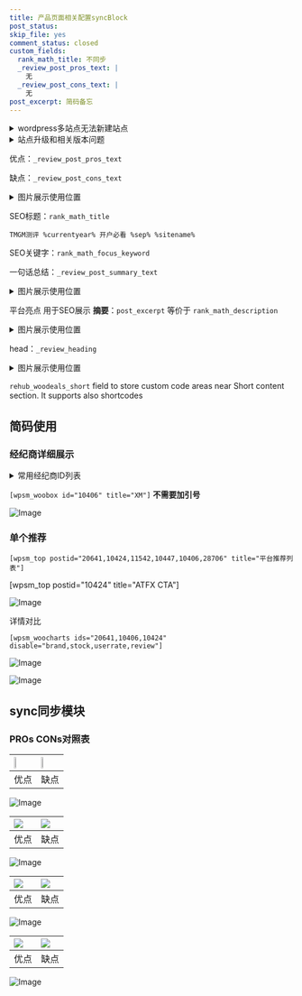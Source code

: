 ```yaml
---
title: 产品页面相关配置syncBlock
post_status: 
skip_file: yes
comment_status: closed
custom_fields:
  rank_math_title: 不同步
  _review_post_pros_text: |
    无
  _review_post_cons_text: |
    无
post_excerpt: 简码备忘
---
```

<details><summary>wordpress多站点无法新建站点</summary>

<li>和报错需要清理cookies一样的原因</li>
<li>wp-config.php里面<code>define( 'SUBDOMAIN_INSTALL', false );//子域名安装</code></li>
<li>新建子站点是用<code>define( 'SUBDOMAIN_INSTALL', true);//子域名安装</code> 完成以后，改成<code>false</code></li>
</details>

<details><summary>站点升级和相关版本问题</summary>

<p>wordpress：5.9.9
woocommerce：7.5.1
出现问题的地方：主题选项里面>><strong>Product layout >>compact style</strong></p>
<p>如何出现没有用过的字段 导致无法保存。先导出配置 然后进行修改，后面再次恢复即可。</p>
<p>出现部分字段无法显示时，需要返回默认布局后，对产品进行保存就好了。</p>
<p></p>
</details>

优点：`_review_post_pros_text`

缺点：`_review_post_cons_text`

<details><summary>图片展示使用位置</summary>

<img src="https://prod-files-secure.s3.us-west-2.amazonaws.com/39ed1227-6d7d-4570-be36-9ccd4a2c4241/f51d3d83-55d4-4bdf-9604-f37ec77ab556/Untitled.png?X-Amz-Algorithm=AWS4-HMAC-SHA256&X-Amz-Content-Sha256=UNSIGNED-PAYLOAD&X-Amz-Credential=ASIAZI2LB466WS75ZREJ%2F20250526%2Fus-west-2%2Fs3%2Faws4_request&X-Amz-Date=20250526T225524Z&X-Amz-Expires=3600&X-Amz-Security-Token=IQoJb3JpZ2luX2VjEIb%2F%2F%2F%2F%2F%2F%2F%2F%2F%2FwEaCXVzLXdlc3QtMiJGMEQCIEUMUkNf8cDZixwnvwAKdBZGNILLVxuBbWDiSl9sjKaDAiBMBw9Ko%2FrEXPhPk4mCSR4yTkMHjGA8P%2F4ijkvrN6IWzCr%2FAwhPEAAaDDYzNzQyMzE4MzgwNSIMYInvgACzYr0ZPlpMKtwD1r8FciPhtr%2FqTmW97cFK%2BRLFfUlZoEQ8%2FoLqjqQNdjCxcNoPAcnOF9azgpGBAlczSBLj3Ms1iMvli9MoPUfvJDw5n%2B0c7yvc5ur52CPE5VXt3geCoPeH8gZpOfDe8HL%2Bpf60xwo45CY%2BmjJ%2FW8WQ9pc6r4wIygRhn%2FA2JVa9uu4Gji%2BSbH8Zlv4L3vWMUaZhSADFXHWpHWfZFd5oh2y6CWlplu35DFPvu76O7TEQ3MKnnucrYGQFocF9uPboImlqePjilgdxc6YB%2BZWHuSQOkzYjrqCfwow36yOO8kkVqNVsxESPUd2y7nxC4WCYiYY%2FyIFkPaMepm4l5Rge4wUvzodNvSdsdDmr3KvvcEo%2FRmpfNLW%2FzClOqCXoAfNB1ZOUohfng7MF6PSMoLXmWFGi0oBbUj8PMb3rU%2BV6pLiXaF8Xxz09hOHns%2Fmy56wr6YybuP9xz7i2G97FNcoYWsi7yQ13hPIpKBETDZXX4Gt89gPbYJS3sd5j8ruIShDH6%2FcXSWqRxcfVPDsGxYJGGFsqe3TAVYVT4VTYnf%2Bf0A8azwlD48kWbaKSFW5UU2GyxAWOZ1nhD4jNoGum9zHmO6ZIg9IDQewF84wcK325Ph8pNp%2FVK7ILMunNA5v7tHYwibvTwQY6pgFBOqfIeeL%2F4csa4e73Xm1cRKtPuBJFpJhD%2F3i35Jjbh8cv0jybvBGcSDt5fbSMRNfeQkTE4PE2oxxcZSXeLFL%2FCJU%2BKdkuC3cdtR5CJD%2BaV%2BLFhahJkbFnDlSYdvCM03%2BOcsNjfverfhPV79crVwEqUjuYvv5z9DH1i3T7onwEBWVXOujMNaEMVSYFoKbwpRkNRONEHVyv1u0mP%2BD7ORvFHzFtuFsc&X-Amz-Signature=08acb69ed228bc664f46839827a93923ff2fba115067db3cd9be7e661406e439&X-Amz-SignedHeaders=host&x-id=GetObject" alt="Image">
</details>

SEO标题：`rank_math_title`

`TMGM测评 %currentyear% 开户必看 %sep% %sitename%`

SEO关键字：`rank_math_focus_keyword`

一句话总结：`_review_post_summary_text`

<details><summary>图片展示使用位置</summary>

<img src="https://prod-files-secure.s3.us-west-2.amazonaws.com/39ed1227-6d7d-4570-be36-9ccd4a2c4241/4b96a922-296c-4f4e-8630-d1c870cbce01/Untitled.png?X-Amz-Algorithm=AWS4-HMAC-SHA256&X-Amz-Content-Sha256=UNSIGNED-PAYLOAD&X-Amz-Credential=ASIAZI2LB4665NGUIIVY%2F20250526%2Fus-west-2%2Fs3%2Faws4_request&X-Amz-Date=20250526T225525Z&X-Amz-Expires=3600&X-Amz-Security-Token=IQoJb3JpZ2luX2VjEIb%2F%2F%2F%2F%2F%2F%2F%2F%2F%2FwEaCXVzLXdlc3QtMiJHMEUCIGZSP2Om4VRDhJAEEwyYX%2FEEm4W46RJWhLKddKIDcRCgAiEA%2Fy9COtbb7LORGU4OZvUhX80oHuTpfX7Qg0ttH9rkuRMq%2FwMITxAAGgw2Mzc0MjMxODM4MDUiDJRHH0lc98J%2BchdiOircA%2BbTEfY0bkPm9nIVtBXvgPk1eDxW%2Bdrt8Dv2bXrLP21aR%2FiFlPvz%2BkvVwyolk21OurzMuxOECp3gRuzt%2BlDHFgsvRCvBzsIajwKP%2B9lzBHbgSyDDQgd5CEg2mdOkrgs9b7mXKIeYnvaBBEjmF1mwJFHuAkHSrDcTolJ3QRUStkYVZJCuZSRqYbwg7TsvKaCNJ7mmBNKujhQAaugT7lZdwt1T54CnTVwUP6CBzIk60KCxRZywR5nlY3P4y%2FdiqN%2BrqnRT44t2lZJG9nfk%2BxYs%2FZmBthoWF2fzH%2FYASBmO7UNs4p39GjpOMQv892lBvL332d6Jf60TC%2Bz0g7dKXelCBK6hP1fGR4RI%2BJxgZcIfOke7%2B%2Fe6k1V90v8IMOyWKYORwnS7sZgWVMISYumsZFjFRt3k4Q4k816bsjPk%2FUwWQCUHwb91lcyI%2BU9ka%2BfOdyqdZQaJ%2FB2ixAY94yGmLxBuNIXUjOC7QMGhVCpu%2FvzogD2ER%2BpfvP%2FNgzgT7JOsOS%2Bet9oXdrLsPSYOXFH4C8xKQHDsCb6fk2MiejlsmHKZD12ncv67K5oGYIQPHrs3PS%2FHXKnjCJKp2Si3zQv%2FK0D3m2v3rKSdxORWdvjgwF8RMTBcVrBmenoqPBcoBTEwMKa708EGOqUBZ8l0oJ8L3FjIvpVfkAF4TrBKFk%2Fm7TcllggyTuzhj%2BfX8%2FnuPpC9%2BhVnux1kqypcx3qF1gr5ds3gA%2FQUPx41%2FwhKfgz%2BfDPGttDSNaeefYxWYwHpEiRY%2FKB40LIwl%2BgFhZOPK5%2BvTVtIDxTrDDGRAi2GhCdOYWJ9x6krQMYShvGaazE%2B1JhCkFLsq9yng5jq%2BEB1G1qX68z8OtMKUH2BIxLfIuY6&X-Amz-Signature=54db6cdcb6666da5dc5acae44e190eb48ee32f0183af572f8907dd8e1ace5021&X-Amz-SignedHeaders=host&x-id=GetObject" alt="Image">
</details>

平台亮点 用于SEO展示 **摘要**：`post_excerpt`  等价于 `rank_math_description`

<details><summary>图片展示使用位置</summary>

<img src="https://prod-files-secure.s3.us-west-2.amazonaws.com/39ed1227-6d7d-4570-be36-9ccd4a2c4241/1ee11f63-b60a-4dfe-a7a7-d58ff23b5d88/Untitled.png?X-Amz-Algorithm=AWS4-HMAC-SHA256&X-Amz-Content-Sha256=UNSIGNED-PAYLOAD&X-Amz-Credential=ASIAZI2LB466RMKBAQKE%2F20250526%2Fus-west-2%2Fs3%2Faws4_request&X-Amz-Date=20250526T225525Z&X-Amz-Expires=3600&X-Amz-Security-Token=IQoJb3JpZ2luX2VjEIb%2F%2F%2F%2F%2F%2F%2F%2F%2F%2FwEaCXVzLXdlc3QtMiJHMEUCIBxYXJ2Lw4pgX174pU2KKRKk%2FjyDydWPWHY3t0zVnlmLAiEAvd9OB%2BaQAoPAxvQDvA5OwTr2j28uav779H4WRoITufIq%2FwMITxAAGgw2Mzc0MjMxODM4MDUiDAnqIoWew4Xg9obuXircA89gNGENgUpL4UUyhf73JYg0f5jANfmJAfEGW%2B7%2FemIzdLMH5lrp6V6e3PGssDhAQFeIC%2BxVUQPjiz7EvVDEqjT12JJqyOfjcPmrl7y5MSCNQPQE7tkXV6Txfv0W97ZQuCDJyk8nIG9jDYxNL%2FK0%2BQ60WyDMUOkvs1fv5K%2F7eERbFKkmmQxcWAf2m0bSBpIr5%2FRTOyQbHQQIPedhA9AFo7JOlthqrwjLrBHL3hqyGntsLBbrumoQhFb0%2F%2B7Nb6im9vn8Dnwb4611RqA9e3ysD%2FzAvC6ppSc5CCa%2F%2BRDrED3o08vz5f%2FxFOH9N8N8qcbwq2A5q%2Fvn%2Br8rm4QmdBhEYuzEsgoCH48GDf2yRoqw0Oa6GYasitghSAg60zahuthvSdtnzXDqfxl1198xjL2Sij9QRa%2BQjekgbTftW6hnTm6YOmULR8BPfzPhM%2BlPra8y2CR0%2BY4uwQVuaUiyb%2BrBXzZANXKhBI%2FIMSw4hE9DFcgsXNCC7dPHO19SNsXjeKvPLT38FqT7qG45NpCDtsWlcZFromVcb38gsGanAHJ%2BjOjIP4twRgLgE6nbox7IJwJCLUTYVc4RF6mYNfrZrT7hfktl3vYuRf4NqzC7wrFLsXUdBc6zWzFWWaDEqGA%2BMI%2B708EGOqUBfyqnJ6IMQuY%2FtGMoAdIFxZ4UYJgO8180vOB6QErLVSEaQRAyb85vwKMAYLpDVb288Y6KUI2S5%2FI9A2BbWFgOtmNCZgjWeEOrYp6C8T%2FIZwZ7ViSPzchHZw9i4rV%2FgjaSYfjVEKt4MCgivm%2BMJjWhZ3Ev%2F5S8fPmYCqIiAjaSHustfnDGiJbHKL%2F4DztrNrONswOXbjtWWtIXqldWjUcZiPEodm6u&X-Amz-Signature=fe81a480fb8b897ccb1ed5058042e36a8169227208c1ac5184f577b0397587d9&X-Amz-SignedHeaders=host&x-id=GetObject" alt="Image">
<img src="https://prod-files-secure.s3.us-west-2.amazonaws.com/39ed1227-6d7d-4570-be36-9ccd4a2c4241/ad4118b5-78d8-4fbe-801e-3b29b5d99c01/Untitled.png?X-Amz-Algorithm=AWS4-HMAC-SHA256&X-Amz-Content-Sha256=UNSIGNED-PAYLOAD&X-Amz-Credential=ASIAZI2LB466RMKBAQKE%2F20250526%2Fus-west-2%2Fs3%2Faws4_request&X-Amz-Date=20250526T225525Z&X-Amz-Expires=3600&X-Amz-Security-Token=IQoJb3JpZ2luX2VjEIb%2F%2F%2F%2F%2F%2F%2F%2F%2F%2FwEaCXVzLXdlc3QtMiJHMEUCIBxYXJ2Lw4pgX174pU2KKRKk%2FjyDydWPWHY3t0zVnlmLAiEAvd9OB%2BaQAoPAxvQDvA5OwTr2j28uav779H4WRoITufIq%2FwMITxAAGgw2Mzc0MjMxODM4MDUiDAnqIoWew4Xg9obuXircA89gNGENgUpL4UUyhf73JYg0f5jANfmJAfEGW%2B7%2FemIzdLMH5lrp6V6e3PGssDhAQFeIC%2BxVUQPjiz7EvVDEqjT12JJqyOfjcPmrl7y5MSCNQPQE7tkXV6Txfv0W97ZQuCDJyk8nIG9jDYxNL%2FK0%2BQ60WyDMUOkvs1fv5K%2F7eERbFKkmmQxcWAf2m0bSBpIr5%2FRTOyQbHQQIPedhA9AFo7JOlthqrwjLrBHL3hqyGntsLBbrumoQhFb0%2F%2B7Nb6im9vn8Dnwb4611RqA9e3ysD%2FzAvC6ppSc5CCa%2F%2BRDrED3o08vz5f%2FxFOH9N8N8qcbwq2A5q%2Fvn%2Br8rm4QmdBhEYuzEsgoCH48GDf2yRoqw0Oa6GYasitghSAg60zahuthvSdtnzXDqfxl1198xjL2Sij9QRa%2BQjekgbTftW6hnTm6YOmULR8BPfzPhM%2BlPra8y2CR0%2BY4uwQVuaUiyb%2BrBXzZANXKhBI%2FIMSw4hE9DFcgsXNCC7dPHO19SNsXjeKvPLT38FqT7qG45NpCDtsWlcZFromVcb38gsGanAHJ%2BjOjIP4twRgLgE6nbox7IJwJCLUTYVc4RF6mYNfrZrT7hfktl3vYuRf4NqzC7wrFLsXUdBc6zWzFWWaDEqGA%2BMI%2B708EGOqUBfyqnJ6IMQuY%2FtGMoAdIFxZ4UYJgO8180vOB6QErLVSEaQRAyb85vwKMAYLpDVb288Y6KUI2S5%2FI9A2BbWFgOtmNCZgjWeEOrYp6C8T%2FIZwZ7ViSPzchHZw9i4rV%2FgjaSYfjVEKt4MCgivm%2BMJjWhZ3Ev%2F5S8fPmYCqIiAjaSHustfnDGiJbHKL%2F4DztrNrONswOXbjtWWtIXqldWjUcZiPEodm6u&X-Amz-Signature=79fdfbf903c223d0f4bf71c32077c10cedc97cd2db805f625e955cc2104e48f2&X-Amz-SignedHeaders=host&x-id=GetObject" alt="Image">
<img src="https://prod-files-secure.s3.us-west-2.amazonaws.com/39ed1227-6d7d-4570-be36-9ccd4a2c4241/a38cf7c9-a79c-4b64-9e94-13589fe0758b/Untitled.png?X-Amz-Algorithm=AWS4-HMAC-SHA256&X-Amz-Content-Sha256=UNSIGNED-PAYLOAD&X-Amz-Credential=ASIAZI2LB466RMKBAQKE%2F20250526%2Fus-west-2%2Fs3%2Faws4_request&X-Amz-Date=20250526T225525Z&X-Amz-Expires=3600&X-Amz-Security-Token=IQoJb3JpZ2luX2VjEIb%2F%2F%2F%2F%2F%2F%2F%2F%2F%2FwEaCXVzLXdlc3QtMiJHMEUCIBxYXJ2Lw4pgX174pU2KKRKk%2FjyDydWPWHY3t0zVnlmLAiEAvd9OB%2BaQAoPAxvQDvA5OwTr2j28uav779H4WRoITufIq%2FwMITxAAGgw2Mzc0MjMxODM4MDUiDAnqIoWew4Xg9obuXircA89gNGENgUpL4UUyhf73JYg0f5jANfmJAfEGW%2B7%2FemIzdLMH5lrp6V6e3PGssDhAQFeIC%2BxVUQPjiz7EvVDEqjT12JJqyOfjcPmrl7y5MSCNQPQE7tkXV6Txfv0W97ZQuCDJyk8nIG9jDYxNL%2FK0%2BQ60WyDMUOkvs1fv5K%2F7eERbFKkmmQxcWAf2m0bSBpIr5%2FRTOyQbHQQIPedhA9AFo7JOlthqrwjLrBHL3hqyGntsLBbrumoQhFb0%2F%2B7Nb6im9vn8Dnwb4611RqA9e3ysD%2FzAvC6ppSc5CCa%2F%2BRDrED3o08vz5f%2FxFOH9N8N8qcbwq2A5q%2Fvn%2Br8rm4QmdBhEYuzEsgoCH48GDf2yRoqw0Oa6GYasitghSAg60zahuthvSdtnzXDqfxl1198xjL2Sij9QRa%2BQjekgbTftW6hnTm6YOmULR8BPfzPhM%2BlPra8y2CR0%2BY4uwQVuaUiyb%2BrBXzZANXKhBI%2FIMSw4hE9DFcgsXNCC7dPHO19SNsXjeKvPLT38FqT7qG45NpCDtsWlcZFromVcb38gsGanAHJ%2BjOjIP4twRgLgE6nbox7IJwJCLUTYVc4RF6mYNfrZrT7hfktl3vYuRf4NqzC7wrFLsXUdBc6zWzFWWaDEqGA%2BMI%2B708EGOqUBfyqnJ6IMQuY%2FtGMoAdIFxZ4UYJgO8180vOB6QErLVSEaQRAyb85vwKMAYLpDVb288Y6KUI2S5%2FI9A2BbWFgOtmNCZgjWeEOrYp6C8T%2FIZwZ7ViSPzchHZw9i4rV%2FgjaSYfjVEKt4MCgivm%2BMJjWhZ3Ev%2F5S8fPmYCqIiAjaSHustfnDGiJbHKL%2F4DztrNrONswOXbjtWWtIXqldWjUcZiPEodm6u&X-Amz-Signature=70ac18aeb29cd0ae3f3b7a0eb9c93bd5c2f008693fae8463b79dd814009fd677&X-Amz-SignedHeaders=host&x-id=GetObject" alt="Image">
<img src="https://prod-files-secure.s3.us-west-2.amazonaws.com/39ed1227-6d7d-4570-be36-9ccd4a2c4241/7da6fc1e-d2ac-42ae-8c75-cb5749aa18f6/Untitled.png?X-Amz-Algorithm=AWS4-HMAC-SHA256&X-Amz-Content-Sha256=UNSIGNED-PAYLOAD&X-Amz-Credential=ASIAZI2LB466RMKBAQKE%2F20250526%2Fus-west-2%2Fs3%2Faws4_request&X-Amz-Date=20250526T225525Z&X-Amz-Expires=3600&X-Amz-Security-Token=IQoJb3JpZ2luX2VjEIb%2F%2F%2F%2F%2F%2F%2F%2F%2F%2FwEaCXVzLXdlc3QtMiJHMEUCIBxYXJ2Lw4pgX174pU2KKRKk%2FjyDydWPWHY3t0zVnlmLAiEAvd9OB%2BaQAoPAxvQDvA5OwTr2j28uav779H4WRoITufIq%2FwMITxAAGgw2Mzc0MjMxODM4MDUiDAnqIoWew4Xg9obuXircA89gNGENgUpL4UUyhf73JYg0f5jANfmJAfEGW%2B7%2FemIzdLMH5lrp6V6e3PGssDhAQFeIC%2BxVUQPjiz7EvVDEqjT12JJqyOfjcPmrl7y5MSCNQPQE7tkXV6Txfv0W97ZQuCDJyk8nIG9jDYxNL%2FK0%2BQ60WyDMUOkvs1fv5K%2F7eERbFKkmmQxcWAf2m0bSBpIr5%2FRTOyQbHQQIPedhA9AFo7JOlthqrwjLrBHL3hqyGntsLBbrumoQhFb0%2F%2B7Nb6im9vn8Dnwb4611RqA9e3ysD%2FzAvC6ppSc5CCa%2F%2BRDrED3o08vz5f%2FxFOH9N8N8qcbwq2A5q%2Fvn%2Br8rm4QmdBhEYuzEsgoCH48GDf2yRoqw0Oa6GYasitghSAg60zahuthvSdtnzXDqfxl1198xjL2Sij9QRa%2BQjekgbTftW6hnTm6YOmULR8BPfzPhM%2BlPra8y2CR0%2BY4uwQVuaUiyb%2BrBXzZANXKhBI%2FIMSw4hE9DFcgsXNCC7dPHO19SNsXjeKvPLT38FqT7qG45NpCDtsWlcZFromVcb38gsGanAHJ%2BjOjIP4twRgLgE6nbox7IJwJCLUTYVc4RF6mYNfrZrT7hfktl3vYuRf4NqzC7wrFLsXUdBc6zWzFWWaDEqGA%2BMI%2B708EGOqUBfyqnJ6IMQuY%2FtGMoAdIFxZ4UYJgO8180vOB6QErLVSEaQRAyb85vwKMAYLpDVb288Y6KUI2S5%2FI9A2BbWFgOtmNCZgjWeEOrYp6C8T%2FIZwZ7ViSPzchHZw9i4rV%2FgjaSYfjVEKt4MCgivm%2BMJjWhZ3Ev%2F5S8fPmYCqIiAjaSHustfnDGiJbHKL%2F4DztrNrONswOXbjtWWtIXqldWjUcZiPEodm6u&X-Amz-Signature=f82f4538df068f2a831b538b23cf65f8ecb8cc1c2794e628b37b28ebd82bb037&X-Amz-SignedHeaders=host&x-id=GetObject" alt="Image">
<img src="https://prod-files-secure.s3.us-west-2.amazonaws.com/39ed1227-6d7d-4570-be36-9ccd4a2c4241/7e97f40a-eaee-47f5-b2f9-475f96808fa7/Untitled.png?X-Amz-Algorithm=AWS4-HMAC-SHA256&X-Amz-Content-Sha256=UNSIGNED-PAYLOAD&X-Amz-Credential=ASIAZI2LB466RMKBAQKE%2F20250526%2Fus-west-2%2Fs3%2Faws4_request&X-Amz-Date=20250526T225525Z&X-Amz-Expires=3600&X-Amz-Security-Token=IQoJb3JpZ2luX2VjEIb%2F%2F%2F%2F%2F%2F%2F%2F%2F%2FwEaCXVzLXdlc3QtMiJHMEUCIBxYXJ2Lw4pgX174pU2KKRKk%2FjyDydWPWHY3t0zVnlmLAiEAvd9OB%2BaQAoPAxvQDvA5OwTr2j28uav779H4WRoITufIq%2FwMITxAAGgw2Mzc0MjMxODM4MDUiDAnqIoWew4Xg9obuXircA89gNGENgUpL4UUyhf73JYg0f5jANfmJAfEGW%2B7%2FemIzdLMH5lrp6V6e3PGssDhAQFeIC%2BxVUQPjiz7EvVDEqjT12JJqyOfjcPmrl7y5MSCNQPQE7tkXV6Txfv0W97ZQuCDJyk8nIG9jDYxNL%2FK0%2BQ60WyDMUOkvs1fv5K%2F7eERbFKkmmQxcWAf2m0bSBpIr5%2FRTOyQbHQQIPedhA9AFo7JOlthqrwjLrBHL3hqyGntsLBbrumoQhFb0%2F%2B7Nb6im9vn8Dnwb4611RqA9e3ysD%2FzAvC6ppSc5CCa%2F%2BRDrED3o08vz5f%2FxFOH9N8N8qcbwq2A5q%2Fvn%2Br8rm4QmdBhEYuzEsgoCH48GDf2yRoqw0Oa6GYasitghSAg60zahuthvSdtnzXDqfxl1198xjL2Sij9QRa%2BQjekgbTftW6hnTm6YOmULR8BPfzPhM%2BlPra8y2CR0%2BY4uwQVuaUiyb%2BrBXzZANXKhBI%2FIMSw4hE9DFcgsXNCC7dPHO19SNsXjeKvPLT38FqT7qG45NpCDtsWlcZFromVcb38gsGanAHJ%2BjOjIP4twRgLgE6nbox7IJwJCLUTYVc4RF6mYNfrZrT7hfktl3vYuRf4NqzC7wrFLsXUdBc6zWzFWWaDEqGA%2BMI%2B708EGOqUBfyqnJ6IMQuY%2FtGMoAdIFxZ4UYJgO8180vOB6QErLVSEaQRAyb85vwKMAYLpDVb288Y6KUI2S5%2FI9A2BbWFgOtmNCZgjWeEOrYp6C8T%2FIZwZ7ViSPzchHZw9i4rV%2FgjaSYfjVEKt4MCgivm%2BMJjWhZ3Ev%2F5S8fPmYCqIiAjaSHustfnDGiJbHKL%2F4DztrNrONswOXbjtWWtIXqldWjUcZiPEodm6u&X-Amz-Signature=91dbc1aa0453dc6f84c867619760425ba78ac6eb0eaad84b27a0bf6b30691223&X-Amz-SignedHeaders=host&x-id=GetObject" alt="Image">
</details>

head：`_review_heading`

<details><summary>图片展示使用位置</summary>

<img src="https://prod-files-secure.s3.us-west-2.amazonaws.com/39ed1227-6d7d-4570-be36-9ccd4a2c4241/3a4650ad-9887-415c-889a-edd51fa54f27/Untitled.png?X-Amz-Algorithm=AWS4-HMAC-SHA256&X-Amz-Content-Sha256=UNSIGNED-PAYLOAD&X-Amz-Credential=ASIAZI2LB46626W32QOC%2F20250526%2Fus-west-2%2Fs3%2Faws4_request&X-Amz-Date=20250526T225526Z&X-Amz-Expires=3600&X-Amz-Security-Token=IQoJb3JpZ2luX2VjEIb%2F%2F%2F%2F%2F%2F%2F%2F%2F%2FwEaCXVzLXdlc3QtMiJGMEQCIDs%2BsDWB3cnStC7iyygOWD0JCDXHOWUTLonE8fJX%2FVblAiBcvAKIWCQjD1yNBIdaY1zUnH6%2FwxwGmh8cvziYRBXquCr%2FAwhPEAAaDDYzNzQyMzE4MzgwNSIMoKsmyXV3Tq9A7KR1KtwDNLIAc%2BlQm%2F6boKnvBMTXRZ0S8GLLSYoVCmNE4kZ9H0%2FOuIbKs%2FocTyTi79bfIKY8FcM%2FAH059p0cxj%2B210FD2i5ilhTGso2Mjft1fLDjthWop2%2BRsEzrvihQWYffGjblXsPXFDnyzwXtPH0OPbv3ZxnVHmQbRKikl3qDlJSK3L43x5yFAhTspDT%2F9ws3nuhL%2FJIXwzCyBrUR8SGjveFc4mDCh0GVbk%2F3qgZDYVQe%2FvfowNjaUy4ajAPEDYWXEi%2Fi%2Bfns2Vjd4IInu43slTBlXXg4RJXXWZ2w2TsosTjDlaH0o7I39tEM%2FsE%2FJjwXLMbCUlH5GZyvfmUXYJL5eMW2Ne0WRTfhJwMcg1Hi3kQjKShjAdDUCwM8D%2BvjcLUyBEnD6IIlJ3oC8AG00sdFoPL678XUWQlV5pL9c%2F3ywmOAMrCgWclEzFRtFOuBpnVQ0aP%2BlIcWuPp07MhwS%2BaNygfzzF5w%2F%2BB5ZyHgw4r0%2BJwiPzzLoiOv%2BUAv%2BdhYaMTM2ev9OLHSoNDDT0TCxrsq%2FunKeiZU21JN%2FuxMXQ75Y03kIc6tr3kJtyzKgZq1F02rsDRGxS8bCxqXaYCgMW9%2FbhfPeZqzla1oj1mYGn1S0k7u1sITsS5pbGmHQTM6k0Qw8rrTwQY6pgEjzFEZADRKECaLZadz6TlWq0OfD3LhogPlbSkNGithYLpWOsODCbiIYyQTd4%2Bj1oRd0G3%2FWfp4oV6A4dry20tgbvGhmrIuRIHeXVU1ZEPiHAnetkDrky8i3ZYJBDFtdqLCNuMZxpfp2%2BCiC%2B57pnVprTpb8qq6a%2Fe3UmvW2bDvIfcRJwZoVH88Cx2bzA1PnY%2BOONYLwVsont1FCYXTHBkr8tdmGpG4&X-Amz-Signature=dc9652f5142820131620b5e76664bfbda61e08532ee95559c711b5b47ebe4e38&X-Amz-SignedHeaders=host&x-id=GetObject" alt="Image">
</details>

`rehub_woodeals_short`	field to store custom code areas near Short content section. It supports also shortcodes



## 简码使用

### 经纪商详细展示

<details><summary>常用经纪商ID列表</summary>

<pre><code class="php">嘉盛 ===> 20641  [wpsm_woobox id="20641" title="嘉盛"]
易信easymarkets ===> 11542  [wpsm_woobox id="11542" title="易信easymarkets"]
ATFX外汇 ===> 10424  [wpsm_woobox id="10424" title="ATFX"]
XM ===> 10406  [wpsm_woobox id="10406" title="XM"]
TMGM ===> 29622  [wpsm_woobox id="29622" title="TMGM"]
HYCM ===> 10447  [wpsm_woobox id="10447" title="HYCM"]
fpmarkets澳福外汇 ===> 20639  [wpsm_woobox id="20639" title="fpmarkets澳福外汇"]</code></pre>
</details>

`[wpsm_woobox id="10406" title="XM"]` **不需要加引号**

![Image](https://prod-files-secure.s3.us-west-2.amazonaws.com/39ed1227-6d7d-4570-be36-9ccd4a2c4241/4f898f9d-0fa7-4e43-acd3-ac6bc7be575a/Untitled.png?X-Amz-Algorithm=AWS4-HMAC-SHA256&X-Amz-Content-Sha256=UNSIGNED-PAYLOAD&X-Amz-Credential=ASIAZI2LB466X7MLMRKY%2F20250526%2Fus-west-2%2Fs3%2Faws4_request&X-Amz-Date=20250526T225519Z&X-Amz-Expires=3600&X-Amz-Security-Token=IQoJb3JpZ2luX2VjEIb%2F%2F%2F%2F%2F%2F%2F%2F%2F%2FwEaCXVzLXdlc3QtMiJGMEQCIChHKLSlge%2FrfC0krV1c9chwRlk%2F5Fg4B6dVuIN48O6qAiA7nNPY%2Bw8DqJSWWbxDPqBD8a9tRHU93%2ByPJiKaFreJWCr%2FAwhPEAAaDDYzNzQyMzE4MzgwNSIMywqLPvkHFPVIkoe3KtwDQbi4YNfHqb2lS2G%2FLstzYATSR3QAeCuBgL3eEXvH0x%2FUu6tuzwlbG5USQTqnT6XuDJgYg91Y8xJiGtZucYmp8ANT%2BUaySSy4NlzF40WSrOv1vKZStE5P8ql4SUNMvGyIYVmy92S9eo9Nec4A4W%2BXWgz6G5HGrDhcAua0VvP26mcW%2FE%2FHhhWI6oXlfl04y%2FGfbKu%2BkKyv87fIWaH9Qw6RHtus9ersQFc1HvBOKuSU15YWVsPIcXC1mRX%2FXVCArOk1MaMg96lcwx%2FDkkT8vI1kBp8j%2FXrMVnovVgGcAIDe9gO92qzhH2UUzG3W7KGsd11rkiFuxszM1tmJPZ9RDrmUr6WOxd0w3ZTLnuqKl%2BY9f9gNEtp2LSHwr9H6t8Cqq9wmKA%2B%2FG3D94oTkIQx0WIxWQvqfljcmHk%2BygA2dmkKRkCwk%2FH9HF%2BWiyIVQfBirx69cHlxhQllRFHZqLH6F9WYyGl3yOkZJaLJLRWlvUYejIKHbWW9wzBB2j4A8Yux%2FUcemEgyL3h2c%2Bfq5Rxfik9Xhpx51WPyoAIR5HvxvqIr1tiXZ4dcZeQMNaBsibsLKs6YFyBjBJp3%2B8j%2Fezuo53LgBIOFCVK238Gk4hYxKnBZ6OMEy8ugH5jK56vBsgBswibvTwQY6pgFO1zYOM9b%2BqiltjfJ1Y9MAJrSuZdvbE%2FGO9Yf%2F9rMBhtkDAJU966sqWKPajYKelL5kADC0j55zT%2BIcZEpRK9tHg5UCepY8XdelN9i4U6Ae2HG2VslF4t7m1LOy%2FWGPl9Gvl%2FfmODzBmrrt%2F%2Fhlz6DYn%2FoGVXbSzCur2n5A4JAtG89h8a%2Bq1utr9jBsDA4OpKlHgNRKSBRC6YKpuHMTWTX71CGb65wY&X-Amz-Signature=625390e4fb31a5b12ac34dae3c56cec7abe9c3438ed1592977172865f6261b8e&X-Amz-SignedHeaders=host&x-id=GetObject)

### 单个推荐
`[wpsm_top postid="20641,10424,11542,10447,10406,28706" title="平台推荐列表"]`

[wpsm_top postid="10424" title="ATFX CTA"]

![Image](https://prod-files-secure.s3.us-west-2.amazonaws.com/39ed1227-6d7d-4570-be36-9ccd4a2c4241/5ac620dc-51a8-48b6-b55d-91f47299193c/Untitled.png?X-Amz-Algorithm=AWS4-HMAC-SHA256&X-Amz-Content-Sha256=UNSIGNED-PAYLOAD&X-Amz-Credential=ASIAZI2LB466X7MLMRKY%2F20250526%2Fus-west-2%2Fs3%2Faws4_request&X-Amz-Date=20250526T225519Z&X-Amz-Expires=3600&X-Amz-Security-Token=IQoJb3JpZ2luX2VjEIb%2F%2F%2F%2F%2F%2F%2F%2F%2F%2FwEaCXVzLXdlc3QtMiJGMEQCIChHKLSlge%2FrfC0krV1c9chwRlk%2F5Fg4B6dVuIN48O6qAiA7nNPY%2Bw8DqJSWWbxDPqBD8a9tRHU93%2ByPJiKaFreJWCr%2FAwhPEAAaDDYzNzQyMzE4MzgwNSIMywqLPvkHFPVIkoe3KtwDQbi4YNfHqb2lS2G%2FLstzYATSR3QAeCuBgL3eEXvH0x%2FUu6tuzwlbG5USQTqnT6XuDJgYg91Y8xJiGtZucYmp8ANT%2BUaySSy4NlzF40WSrOv1vKZStE5P8ql4SUNMvGyIYVmy92S9eo9Nec4A4W%2BXWgz6G5HGrDhcAua0VvP26mcW%2FE%2FHhhWI6oXlfl04y%2FGfbKu%2BkKyv87fIWaH9Qw6RHtus9ersQFc1HvBOKuSU15YWVsPIcXC1mRX%2FXVCArOk1MaMg96lcwx%2FDkkT8vI1kBp8j%2FXrMVnovVgGcAIDe9gO92qzhH2UUzG3W7KGsd11rkiFuxszM1tmJPZ9RDrmUr6WOxd0w3ZTLnuqKl%2BY9f9gNEtp2LSHwr9H6t8Cqq9wmKA%2B%2FG3D94oTkIQx0WIxWQvqfljcmHk%2BygA2dmkKRkCwk%2FH9HF%2BWiyIVQfBirx69cHlxhQllRFHZqLH6F9WYyGl3yOkZJaLJLRWlvUYejIKHbWW9wzBB2j4A8Yux%2FUcemEgyL3h2c%2Bfq5Rxfik9Xhpx51WPyoAIR5HvxvqIr1tiXZ4dcZeQMNaBsibsLKs6YFyBjBJp3%2B8j%2Fezuo53LgBIOFCVK238Gk4hYxKnBZ6OMEy8ugH5jK56vBsgBswibvTwQY6pgFO1zYOM9b%2BqiltjfJ1Y9MAJrSuZdvbE%2FGO9Yf%2F9rMBhtkDAJU966sqWKPajYKelL5kADC0j55zT%2BIcZEpRK9tHg5UCepY8XdelN9i4U6Ae2HG2VslF4t7m1LOy%2FWGPl9Gvl%2FfmODzBmrrt%2F%2Fhlz6DYn%2FoGVXbSzCur2n5A4JAtG89h8a%2Bq1utr9jBsDA4OpKlHgNRKSBRC6YKpuHMTWTX71CGb65wY&X-Amz-Signature=cabda6854ee4e8060e8af493eda10b3fa3892e982b2d43b0aac99ec40616d6b9&X-Amz-SignedHeaders=host&x-id=GetObject)

详情对比

`[wpsm_woocharts ids="20641,10406,10424" disable="brand,stock,userrate,review"]`

![Image](https://prod-files-secure.s3.us-west-2.amazonaws.com/39ed1227-6d7d-4570-be36-9ccd4a2c4241/bf3ba45f-b9f3-4295-8aef-b4a495fd25f4/Untitled.png?X-Amz-Algorithm=AWS4-HMAC-SHA256&X-Amz-Content-Sha256=UNSIGNED-PAYLOAD&X-Amz-Credential=ASIAZI2LB466X7MLMRKY%2F20250526%2Fus-west-2%2Fs3%2Faws4_request&X-Amz-Date=20250526T225519Z&X-Amz-Expires=3600&X-Amz-Security-Token=IQoJb3JpZ2luX2VjEIb%2F%2F%2F%2F%2F%2F%2F%2F%2F%2FwEaCXVzLXdlc3QtMiJGMEQCIChHKLSlge%2FrfC0krV1c9chwRlk%2F5Fg4B6dVuIN48O6qAiA7nNPY%2Bw8DqJSWWbxDPqBD8a9tRHU93%2ByPJiKaFreJWCr%2FAwhPEAAaDDYzNzQyMzE4MzgwNSIMywqLPvkHFPVIkoe3KtwDQbi4YNfHqb2lS2G%2FLstzYATSR3QAeCuBgL3eEXvH0x%2FUu6tuzwlbG5USQTqnT6XuDJgYg91Y8xJiGtZucYmp8ANT%2BUaySSy4NlzF40WSrOv1vKZStE5P8ql4SUNMvGyIYVmy92S9eo9Nec4A4W%2BXWgz6G5HGrDhcAua0VvP26mcW%2FE%2FHhhWI6oXlfl04y%2FGfbKu%2BkKyv87fIWaH9Qw6RHtus9ersQFc1HvBOKuSU15YWVsPIcXC1mRX%2FXVCArOk1MaMg96lcwx%2FDkkT8vI1kBp8j%2FXrMVnovVgGcAIDe9gO92qzhH2UUzG3W7KGsd11rkiFuxszM1tmJPZ9RDrmUr6WOxd0w3ZTLnuqKl%2BY9f9gNEtp2LSHwr9H6t8Cqq9wmKA%2B%2FG3D94oTkIQx0WIxWQvqfljcmHk%2BygA2dmkKRkCwk%2FH9HF%2BWiyIVQfBirx69cHlxhQllRFHZqLH6F9WYyGl3yOkZJaLJLRWlvUYejIKHbWW9wzBB2j4A8Yux%2FUcemEgyL3h2c%2Bfq5Rxfik9Xhpx51WPyoAIR5HvxvqIr1tiXZ4dcZeQMNaBsibsLKs6YFyBjBJp3%2B8j%2Fezuo53LgBIOFCVK238Gk4hYxKnBZ6OMEy8ugH5jK56vBsgBswibvTwQY6pgFO1zYOM9b%2BqiltjfJ1Y9MAJrSuZdvbE%2FGO9Yf%2F9rMBhtkDAJU966sqWKPajYKelL5kADC0j55zT%2BIcZEpRK9tHg5UCepY8XdelN9i4U6Ae2HG2VslF4t7m1LOy%2FWGPl9Gvl%2FfmODzBmrrt%2F%2Fhlz6DYn%2FoGVXbSzCur2n5A4JAtG89h8a%2Bq1utr9jBsDA4OpKlHgNRKSBRC6YKpuHMTWTX71CGb65wY&X-Amz-Signature=31ee71ac82f28e17dfeed107c38043ab92c77bc4d564858273a9f80756d5d6cd&X-Amz-SignedHeaders=host&x-id=GetObject)

![Image](https://prod-files-secure.s3.us-west-2.amazonaws.com/39ed1227-6d7d-4570-be36-9ccd4a2c4241/30bc56ef-f383-4b48-9768-2ebc9e436ec0/Untitled.png?X-Amz-Algorithm=AWS4-HMAC-SHA256&X-Amz-Content-Sha256=UNSIGNED-PAYLOAD&X-Amz-Credential=ASIAZI2LB466X7MLMRKY%2F20250526%2Fus-west-2%2Fs3%2Faws4_request&X-Amz-Date=20250526T225519Z&X-Amz-Expires=3600&X-Amz-Security-Token=IQoJb3JpZ2luX2VjEIb%2F%2F%2F%2F%2F%2F%2F%2F%2F%2FwEaCXVzLXdlc3QtMiJGMEQCIChHKLSlge%2FrfC0krV1c9chwRlk%2F5Fg4B6dVuIN48O6qAiA7nNPY%2Bw8DqJSWWbxDPqBD8a9tRHU93%2ByPJiKaFreJWCr%2FAwhPEAAaDDYzNzQyMzE4MzgwNSIMywqLPvkHFPVIkoe3KtwDQbi4YNfHqb2lS2G%2FLstzYATSR3QAeCuBgL3eEXvH0x%2FUu6tuzwlbG5USQTqnT6XuDJgYg91Y8xJiGtZucYmp8ANT%2BUaySSy4NlzF40WSrOv1vKZStE5P8ql4SUNMvGyIYVmy92S9eo9Nec4A4W%2BXWgz6G5HGrDhcAua0VvP26mcW%2FE%2FHhhWI6oXlfl04y%2FGfbKu%2BkKyv87fIWaH9Qw6RHtus9ersQFc1HvBOKuSU15YWVsPIcXC1mRX%2FXVCArOk1MaMg96lcwx%2FDkkT8vI1kBp8j%2FXrMVnovVgGcAIDe9gO92qzhH2UUzG3W7KGsd11rkiFuxszM1tmJPZ9RDrmUr6WOxd0w3ZTLnuqKl%2BY9f9gNEtp2LSHwr9H6t8Cqq9wmKA%2B%2FG3D94oTkIQx0WIxWQvqfljcmHk%2BygA2dmkKRkCwk%2FH9HF%2BWiyIVQfBirx69cHlxhQllRFHZqLH6F9WYyGl3yOkZJaLJLRWlvUYejIKHbWW9wzBB2j4A8Yux%2FUcemEgyL3h2c%2Bfq5Rxfik9Xhpx51WPyoAIR5HvxvqIr1tiXZ4dcZeQMNaBsibsLKs6YFyBjBJp3%2B8j%2Fezuo53LgBIOFCVK238Gk4hYxKnBZ6OMEy8ugH5jK56vBsgBswibvTwQY6pgFO1zYOM9b%2BqiltjfJ1Y9MAJrSuZdvbE%2FGO9Yf%2F9rMBhtkDAJU966sqWKPajYKelL5kADC0j55zT%2BIcZEpRK9tHg5UCepY8XdelN9i4U6Ae2HG2VslF4t7m1LOy%2FWGPl9Gvl%2FfmODzBmrrt%2F%2Fhlz6DYn%2FoGVXbSzCur2n5A4JAtG89h8a%2Bq1utr9jBsDA4OpKlHgNRKSBRC6YKpuHMTWTX71CGb65wY&X-Amz-Signature=d29f62c698ea477c42b0b8465583f00fbc1e647a43d84fd497448ad6e743f94d&X-Amz-SignedHeaders=host&x-id=GetObject)

## sync同步模块

### PROs CONs对照表

| <img src="https://cdn.ifttt.fun/gh/jarlin8/OSS@main/icons/customize/pros.svg" height="auto" width="37.3%"> | <img src="https://cdn.ifttt.fun/gh/jarlin8/OSS@main/icons/customize/cons.svg" height="auto" width="28.8%"> |
| :--- | :--- |
| 优点 | 缺点 |

![Image](https://prod-files-secure.s3.us-west-2.amazonaws.com/39ed1227-6d7d-4570-be36-9ccd4a2c4241/8742b755-dfb5-4004-9a5f-d6e561664bd8/Untitled.png?X-Amz-Algorithm=AWS4-HMAC-SHA256&X-Amz-Content-Sha256=UNSIGNED-PAYLOAD&X-Amz-Credential=ASIAZI2LB466X7MLMRKY%2F20250526%2Fus-west-2%2Fs3%2Faws4_request&X-Amz-Date=20250526T225519Z&X-Amz-Expires=3600&X-Amz-Security-Token=IQoJb3JpZ2luX2VjEIb%2F%2F%2F%2F%2F%2F%2F%2F%2F%2FwEaCXVzLXdlc3QtMiJGMEQCIChHKLSlge%2FrfC0krV1c9chwRlk%2F5Fg4B6dVuIN48O6qAiA7nNPY%2Bw8DqJSWWbxDPqBD8a9tRHU93%2ByPJiKaFreJWCr%2FAwhPEAAaDDYzNzQyMzE4MzgwNSIMywqLPvkHFPVIkoe3KtwDQbi4YNfHqb2lS2G%2FLstzYATSR3QAeCuBgL3eEXvH0x%2FUu6tuzwlbG5USQTqnT6XuDJgYg91Y8xJiGtZucYmp8ANT%2BUaySSy4NlzF40WSrOv1vKZStE5P8ql4SUNMvGyIYVmy92S9eo9Nec4A4W%2BXWgz6G5HGrDhcAua0VvP26mcW%2FE%2FHhhWI6oXlfl04y%2FGfbKu%2BkKyv87fIWaH9Qw6RHtus9ersQFc1HvBOKuSU15YWVsPIcXC1mRX%2FXVCArOk1MaMg96lcwx%2FDkkT8vI1kBp8j%2FXrMVnovVgGcAIDe9gO92qzhH2UUzG3W7KGsd11rkiFuxszM1tmJPZ9RDrmUr6WOxd0w3ZTLnuqKl%2BY9f9gNEtp2LSHwr9H6t8Cqq9wmKA%2B%2FG3D94oTkIQx0WIxWQvqfljcmHk%2BygA2dmkKRkCwk%2FH9HF%2BWiyIVQfBirx69cHlxhQllRFHZqLH6F9WYyGl3yOkZJaLJLRWlvUYejIKHbWW9wzBB2j4A8Yux%2FUcemEgyL3h2c%2Bfq5Rxfik9Xhpx51WPyoAIR5HvxvqIr1tiXZ4dcZeQMNaBsibsLKs6YFyBjBJp3%2B8j%2Fezuo53LgBIOFCVK238Gk4hYxKnBZ6OMEy8ugH5jK56vBsgBswibvTwQY6pgFO1zYOM9b%2BqiltjfJ1Y9MAJrSuZdvbE%2FGO9Yf%2F9rMBhtkDAJU966sqWKPajYKelL5kADC0j55zT%2BIcZEpRK9tHg5UCepY8XdelN9i4U6Ae2HG2VslF4t7m1LOy%2FWGPl9Gvl%2FfmODzBmrrt%2F%2Fhlz6DYn%2FoGVXbSzCur2n5A4JAtG89h8a%2Bq1utr9jBsDA4OpKlHgNRKSBRC6YKpuHMTWTX71CGb65wY&X-Amz-Signature=bb21f03d07a09dc3bb64b07d824e0ef43fd12e69b1b2997f4ab2f4d8eabf7825&X-Amz-SignedHeaders=host&x-id=GetObject)

| <img src="https://cdn.ifttt.fun/gh/jarlin8/OSS@main/icons/customize/pros1.svg" height="auto"> | <img src="https://cdn.ifttt.fun/gh/jarlin8/OSS@main/icons/customize/cons1.svg" height="auto"> |
| :--- | :--- |
| 优点 | 缺点 |

![Image](https://prod-files-secure.s3.us-west-2.amazonaws.com/39ed1227-6d7d-4570-be36-9ccd4a2c4241/806358f8-c9c4-4e17-bb35-c6c76a5397a5/Untitled.png?X-Amz-Algorithm=AWS4-HMAC-SHA256&X-Amz-Content-Sha256=UNSIGNED-PAYLOAD&X-Amz-Credential=ASIAZI2LB466X7MLMRKY%2F20250526%2Fus-west-2%2Fs3%2Faws4_request&X-Amz-Date=20250526T225519Z&X-Amz-Expires=3600&X-Amz-Security-Token=IQoJb3JpZ2luX2VjEIb%2F%2F%2F%2F%2F%2F%2F%2F%2F%2FwEaCXVzLXdlc3QtMiJGMEQCIChHKLSlge%2FrfC0krV1c9chwRlk%2F5Fg4B6dVuIN48O6qAiA7nNPY%2Bw8DqJSWWbxDPqBD8a9tRHU93%2ByPJiKaFreJWCr%2FAwhPEAAaDDYzNzQyMzE4MzgwNSIMywqLPvkHFPVIkoe3KtwDQbi4YNfHqb2lS2G%2FLstzYATSR3QAeCuBgL3eEXvH0x%2FUu6tuzwlbG5USQTqnT6XuDJgYg91Y8xJiGtZucYmp8ANT%2BUaySSy4NlzF40WSrOv1vKZStE5P8ql4SUNMvGyIYVmy92S9eo9Nec4A4W%2BXWgz6G5HGrDhcAua0VvP26mcW%2FE%2FHhhWI6oXlfl04y%2FGfbKu%2BkKyv87fIWaH9Qw6RHtus9ersQFc1HvBOKuSU15YWVsPIcXC1mRX%2FXVCArOk1MaMg96lcwx%2FDkkT8vI1kBp8j%2FXrMVnovVgGcAIDe9gO92qzhH2UUzG3W7KGsd11rkiFuxszM1tmJPZ9RDrmUr6WOxd0w3ZTLnuqKl%2BY9f9gNEtp2LSHwr9H6t8Cqq9wmKA%2B%2FG3D94oTkIQx0WIxWQvqfljcmHk%2BygA2dmkKRkCwk%2FH9HF%2BWiyIVQfBirx69cHlxhQllRFHZqLH6F9WYyGl3yOkZJaLJLRWlvUYejIKHbWW9wzBB2j4A8Yux%2FUcemEgyL3h2c%2Bfq5Rxfik9Xhpx51WPyoAIR5HvxvqIr1tiXZ4dcZeQMNaBsibsLKs6YFyBjBJp3%2B8j%2Fezuo53LgBIOFCVK238Gk4hYxKnBZ6OMEy8ugH5jK56vBsgBswibvTwQY6pgFO1zYOM9b%2BqiltjfJ1Y9MAJrSuZdvbE%2FGO9Yf%2F9rMBhtkDAJU966sqWKPajYKelL5kADC0j55zT%2BIcZEpRK9tHg5UCepY8XdelN9i4U6Ae2HG2VslF4t7m1LOy%2FWGPl9Gvl%2FfmODzBmrrt%2F%2Fhlz6DYn%2FoGVXbSzCur2n5A4JAtG89h8a%2Bq1utr9jBsDA4OpKlHgNRKSBRC6YKpuHMTWTX71CGb65wY&X-Amz-Signature=d97b500f897683b921721eabaeb5c1d112f861f0e6b0ed408c0316f45fd97210&X-Amz-SignedHeaders=host&x-id=GetObject)

| <img src="https://cdn.ifttt.fun/gh/jarlin8/OSS@main/icons/customize/pros2.svg" height="auto"> | <img src="https://cdn.ifttt.fun/gh/jarlin8/OSS@main/icons/customize/cons2.svg" height="auto"> |
| :--- | :--- |
| 优点 | 缺点 |

![Image](https://prod-files-secure.s3.us-west-2.amazonaws.com/39ed1227-6d7d-4570-be36-9ccd4a2c4241/a9245ec9-70dd-4005-b534-0d54315fc5f3/Untitled.png?X-Amz-Algorithm=AWS4-HMAC-SHA256&X-Amz-Content-Sha256=UNSIGNED-PAYLOAD&X-Amz-Credential=ASIAZI2LB466X7MLMRKY%2F20250526%2Fus-west-2%2Fs3%2Faws4_request&X-Amz-Date=20250526T225519Z&X-Amz-Expires=3600&X-Amz-Security-Token=IQoJb3JpZ2luX2VjEIb%2F%2F%2F%2F%2F%2F%2F%2F%2F%2FwEaCXVzLXdlc3QtMiJGMEQCIChHKLSlge%2FrfC0krV1c9chwRlk%2F5Fg4B6dVuIN48O6qAiA7nNPY%2Bw8DqJSWWbxDPqBD8a9tRHU93%2ByPJiKaFreJWCr%2FAwhPEAAaDDYzNzQyMzE4MzgwNSIMywqLPvkHFPVIkoe3KtwDQbi4YNfHqb2lS2G%2FLstzYATSR3QAeCuBgL3eEXvH0x%2FUu6tuzwlbG5USQTqnT6XuDJgYg91Y8xJiGtZucYmp8ANT%2BUaySSy4NlzF40WSrOv1vKZStE5P8ql4SUNMvGyIYVmy92S9eo9Nec4A4W%2BXWgz6G5HGrDhcAua0VvP26mcW%2FE%2FHhhWI6oXlfl04y%2FGfbKu%2BkKyv87fIWaH9Qw6RHtus9ersQFc1HvBOKuSU15YWVsPIcXC1mRX%2FXVCArOk1MaMg96lcwx%2FDkkT8vI1kBp8j%2FXrMVnovVgGcAIDe9gO92qzhH2UUzG3W7KGsd11rkiFuxszM1tmJPZ9RDrmUr6WOxd0w3ZTLnuqKl%2BY9f9gNEtp2LSHwr9H6t8Cqq9wmKA%2B%2FG3D94oTkIQx0WIxWQvqfljcmHk%2BygA2dmkKRkCwk%2FH9HF%2BWiyIVQfBirx69cHlxhQllRFHZqLH6F9WYyGl3yOkZJaLJLRWlvUYejIKHbWW9wzBB2j4A8Yux%2FUcemEgyL3h2c%2Bfq5Rxfik9Xhpx51WPyoAIR5HvxvqIr1tiXZ4dcZeQMNaBsibsLKs6YFyBjBJp3%2B8j%2Fezuo53LgBIOFCVK238Gk4hYxKnBZ6OMEy8ugH5jK56vBsgBswibvTwQY6pgFO1zYOM9b%2BqiltjfJ1Y9MAJrSuZdvbE%2FGO9Yf%2F9rMBhtkDAJU966sqWKPajYKelL5kADC0j55zT%2BIcZEpRK9tHg5UCepY8XdelN9i4U6Ae2HG2VslF4t7m1LOy%2FWGPl9Gvl%2FfmODzBmrrt%2F%2Fhlz6DYn%2FoGVXbSzCur2n5A4JAtG89h8a%2Bq1utr9jBsDA4OpKlHgNRKSBRC6YKpuHMTWTX71CGb65wY&X-Amz-Signature=cc7cd7d8af806ab5450ae42942d3d9f1d457336af963c201cb286e5a09eb55df&X-Amz-SignedHeaders=host&x-id=GetObject)

| <img src="https://cdn.ifttt.fun/gh/jarlin8/OSS@main/icons/customize/pros3.svg" height="auto"> | <img src="https://cdn.ifttt.fun/gh/jarlin8/OSS@main/icons/customize/cons3.svg" height="auto"> |
| :--- | :--- |
| 优点 | 缺点 |

![Image](https://prod-files-secure.s3.us-west-2.amazonaws.com/39ed1227-6d7d-4570-be36-9ccd4a2c4241/e1e580a2-2e5c-4780-9ff4-19c318fc2284/Untitled.png?X-Amz-Algorithm=AWS4-HMAC-SHA256&X-Amz-Content-Sha256=UNSIGNED-PAYLOAD&X-Amz-Credential=ASIAZI2LB466X7MLMRKY%2F20250526%2Fus-west-2%2Fs3%2Faws4_request&X-Amz-Date=20250526T225519Z&X-Amz-Expires=3600&X-Amz-Security-Token=IQoJb3JpZ2luX2VjEIb%2F%2F%2F%2F%2F%2F%2F%2F%2F%2FwEaCXVzLXdlc3QtMiJGMEQCIChHKLSlge%2FrfC0krV1c9chwRlk%2F5Fg4B6dVuIN48O6qAiA7nNPY%2Bw8DqJSWWbxDPqBD8a9tRHU93%2ByPJiKaFreJWCr%2FAwhPEAAaDDYzNzQyMzE4MzgwNSIMywqLPvkHFPVIkoe3KtwDQbi4YNfHqb2lS2G%2FLstzYATSR3QAeCuBgL3eEXvH0x%2FUu6tuzwlbG5USQTqnT6XuDJgYg91Y8xJiGtZucYmp8ANT%2BUaySSy4NlzF40WSrOv1vKZStE5P8ql4SUNMvGyIYVmy92S9eo9Nec4A4W%2BXWgz6G5HGrDhcAua0VvP26mcW%2FE%2FHhhWI6oXlfl04y%2FGfbKu%2BkKyv87fIWaH9Qw6RHtus9ersQFc1HvBOKuSU15YWVsPIcXC1mRX%2FXVCArOk1MaMg96lcwx%2FDkkT8vI1kBp8j%2FXrMVnovVgGcAIDe9gO92qzhH2UUzG3W7KGsd11rkiFuxszM1tmJPZ9RDrmUr6WOxd0w3ZTLnuqKl%2BY9f9gNEtp2LSHwr9H6t8Cqq9wmKA%2B%2FG3D94oTkIQx0WIxWQvqfljcmHk%2BygA2dmkKRkCwk%2FH9HF%2BWiyIVQfBirx69cHlxhQllRFHZqLH6F9WYyGl3yOkZJaLJLRWlvUYejIKHbWW9wzBB2j4A8Yux%2FUcemEgyL3h2c%2Bfq5Rxfik9Xhpx51WPyoAIR5HvxvqIr1tiXZ4dcZeQMNaBsibsLKs6YFyBjBJp3%2B8j%2Fezuo53LgBIOFCVK238Gk4hYxKnBZ6OMEy8ugH5jK56vBsgBswibvTwQY6pgFO1zYOM9b%2BqiltjfJ1Y9MAJrSuZdvbE%2FGO9Yf%2F9rMBhtkDAJU966sqWKPajYKelL5kADC0j55zT%2BIcZEpRK9tHg5UCepY8XdelN9i4U6Ae2HG2VslF4t7m1LOy%2FWGPl9Gvl%2FfmODzBmrrt%2F%2Fhlz6DYn%2FoGVXbSzCur2n5A4JAtG89h8a%2Bq1utr9jBsDA4OpKlHgNRKSBRC6YKpuHMTWTX71CGb65wY&X-Amz-Signature=022ff95f3b6c30382a8c232743dc4dc7ff6d1eeca63d7193a610db3a550ef8b4&X-Amz-SignedHeaders=host&x-id=GetObject)